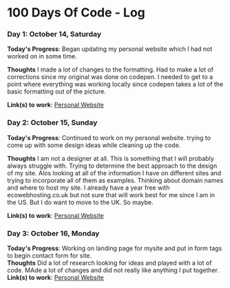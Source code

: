 # 100 Days Of Code - Log


### Day 1: October 14, Saturday 

**Today's Progress**: Began updating my personal website which I had not worked on in some time.

**Thoughts** I made a lot of changes to the formatting.  Had to make a lot of corrections since my original was done on codepen.  I needed to get to a point where everything was working locally since codepen takes a lot of the basic formatting out of the picture.    

**Link(s) to work**: [Personal Website](https://github.com/greenervigil/mysite)

### Day 2: October 15, Sunday

**Today's Progress**: Continued to work on my personal website.  trying to come up with some design ideas while cleaning up the code.    

**Thoughts** I am not a designer at all.  This is something that I will probably always struggle with.  Trying to determine the best approach to the design of my site.  Alos looking at all of the information I have on different sites and trying to incorporate all of them as examples.  Thinking about domain names and where to host my site.  I already have a year free with ecowebhosting.co.uk but not sure that will work best for me since I am in the US.  But I do want to move to the UK.  So maybe.   

**Link(s) to work**: [Personal Website](https://github.com/greenervigil/mysite)


### Day 3: October 16, Monday
**Today's Progress**: Working on landing page for mysite and put in form tags to begin contact form for site.    
**Thoughts** Did a lot of research looking for ideas and played with a lot of code.  MAde a lot of changes and did not really like anything I put together.           
**Link(s) to work**: [Personal Website](https://github.com/greenervigil/mysite)

             
